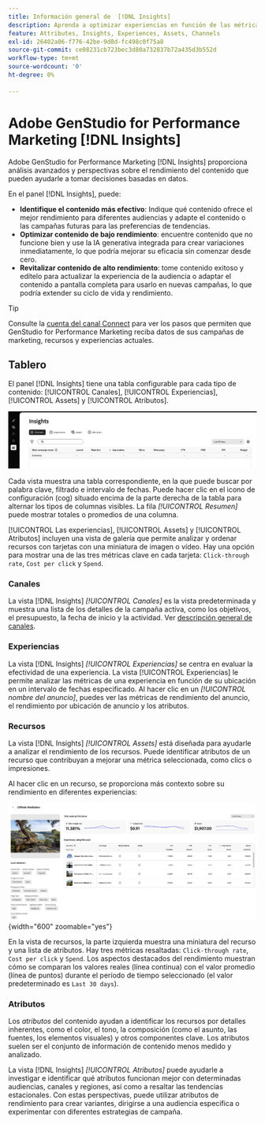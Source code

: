 ```yaml
---
title: Información general de  [!DNL Insights]
description: Aprenda a optimizar experiencias en función de las métricas de rendimiento de contenido en tiempo real.
feature: Attributes, Insights, Experiences, Assets, Channels
exl-id: 26402a06-f776-42be-9d8d-fc498c0f75a8
source-git-commit: ce08231cb723bec3d80a732837b72a435d3b552d
workflow-type: tm+mt
source-wordcount: '0'
ht-degree: 0%

---
```


# Adobe GenStudio for Performance Marketing [!DNL Insights]

Adobe GenStudio for Performance Marketing [!DNL Insights] proporciona análisis avanzados y perspectivas sobre el rendimiento del contenido que pueden ayudarle a tomar decisiones basadas en datos.

En el panel [!DNL Insights], puede:

- **Identifique el contenido más efectivo**: Indique qué contenido ofrece el mejor rendimiento para diferentes audiencias y adapte el contenido o las campañas futuras para las preferencias de tendencias.
- **Optimizar contenido de bajo rendimiento**: encuentre contenido que no funcione bien y use la IA generativa integrada para crear variaciones inmediatamente, lo que podría mejorar su eficacia sin comenzar desde cero.
- **Revitalizar contenido de alto rendimiento**: tome contenido exitoso y edítelo para actualizar la experiencia de la audiencia o adaptar el contenido a pantalla completa para usarlo en nuevas campañas, lo que podría extender su ciclo de vida y rendimiento.

>[!TIP]
>
>Consulte la [cuenta del canal Connect](connect-channel.md) para ver los pasos que permiten que GenStudio for Performance Marketing reciba datos de sus campañas de marketing, recursos y experiencias actuales.

## Tablero

El panel [!DNL Insights] tiene una tabla configurable para cada tipo de contenido: [!UICONTROL Canales], [!UICONTROL Experiencias], [!UICONTROL Assets] y [!UICONTROL Atributos].

![[!DNL Insights] panel](/help/assets/insights-dashboard.png)

Cada vista muestra una tabla correspondiente, en la que puede buscar por palabra clave, filtrado e intervalo de fechas. Puede hacer clic en el icono de configuración (cog) situado encima de la parte derecha de la tabla para alternar los tipos de columnas visibles. La fila _[!UICONTROL Resumen]_ puede mostrar totales o promedios de una columna.

[!UICONTROL Las experiencias], [!UICONTROL Assets] y [!UICONTROL Atributos] incluyen una vista de galería que permite analizar y ordenar recursos con tarjetas con una miniatura de imagen o vídeo. Hay una opción para mostrar una de las tres métricas clave en cada tarjeta: `Click-through rate`, `Cost per click` y `Spend`.

### Canales

La vista [!DNL Insights] _[!UICONTROL Canales]_ es la vista predeterminada y muestra una lista de los detalles de la campaña activa, como los objetivos, el presupuesto, la fecha de inicio y la actividad. Ver [descripción general de canales](channels.md).

### Experiencias

La vista [!DNL Insights] _[!UICONTROL Experiencias]_ se centra en evaluar la efectividad de una experiencia. La vista [!UICONTROL Experiencias] le permite analizar las métricas de una experiencia en función de su ubicación en un intervalo de fechas especificado. Al hacer clic en un _[!UICONTROL nombre del anuncio]_, puedes ver las métricas de rendimiento del anuncio, el rendimiento por ubicación de anuncio y los atributos.

### Recursos

La vista [!DNL Insights] _[!UICONTROL Assets]_ está diseñada para ayudarle a analizar el rendimiento de los recursos. Puede identificar atributos de un recurso que contribuyan a mejorar una métrica seleccionada, como clics o impresiones.

Al hacer clic en un recurso, se proporciona más contexto sobre su rendimiento en diferentes experiencias:

![Detalles del recurso](/help/assets/insights-asset-details.png){width="600" zoomable="yes"}

En la vista de recursos, la parte izquierda muestra una miniatura del recurso y una lista de atributos. Hay tres métricas resaltadas: `Click-through rate`, `Cost per click` y `Spend`. Los aspectos destacados del rendimiento muestran cómo se comparan los valores reales (línea continua) con el valor promedio (línea de puntos) durante el período de tiempo seleccionado (el valor predeterminado es `Last 30 days`).

### Atributos

Los _atributos_ del contenido ayudan a identificar los recursos por detalles inherentes, como el color, el tono, la composición (como el asunto, las fuentes, los elementos visuales) y otros componentes clave. Los atributos suelen ser el conjunto de información de contenido menos medido y analizado.

La vista [!DNL Insights] _[!UICONTROL Atributos]_ puede ayudarle a investigar e identificar qué atributos funcionan mejor con determinadas audiencias, canales y regiones, así como a resaltar las tendencias estacionales. Con estas perspectivas, puede utilizar atributos de rendimiento para crear variantes, dirigirse a una audiencia específica o experimentar con diferentes estrategias de campaña.
